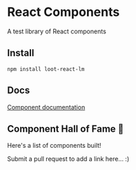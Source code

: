 # React Components

A test library of React components

## Install
```
npm install loot-react-lm
```

## Docs
[Component documentation](https://bhaall.github.io/loot-react-lm)

## Component Hall of Fame 🎉
Here's a list of components built!

Submit a pull request to add a link here... :)

